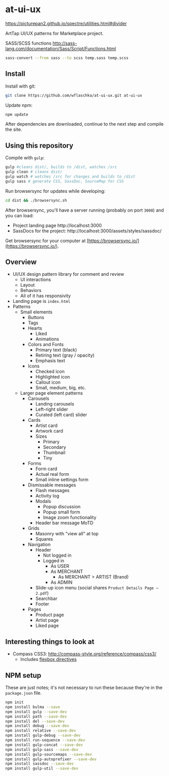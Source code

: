 # at-ui-ux

https://picturepan2.github.io/spectre/utilities.html#divider


ArtTap UI/UX patterns for Marketplace project.


SASS/SCSS functions
http://sass-lang.com/documentation/Sass/Script/Functions.html

```sh
sass-convert --from sass --to scss temp.sass temp.scss
```

## Install

Install with git:

```sh
git clone https://github.com/wflaschka/at-ui-ux.git at-ui-ux
```

Update npm:

```sh
npm update
```

After dependencies are downloaded, continue to the next step and compile the site.

## Using this repository

Compile with `gulp`:

```sh
gulp #cleans dist/, builds to /dist, watches /src
gulp clean # cleans dist/
gulp watch # watches /src for changes and builds to /dist
gulp sass # generate CSS, SassDoc, SourceMap for CSS
```


Run browsersync for updates while developing:
```sh
cd dist && ./browsersync.sh
```

After browsersync, you'll have a server running (probably on port `3000`) and you can load:

* Project landing page http://localhost:3000
* SassDocs for the project: http://localhost:3000/assets/styles/sassdoc/

Get browsersync for your computer at [https://browsersync.io/](https://browsersync.io/).


## Overview

* UI/UX design pattern library for comment and review
    * UI interactions
    * Layout
    * Behaviors
    * All of it has responsivity
* Landing page is `index.html`
* Patterns
    * Small elements
        * Buttons
        * Tags
        * Hearts 
            * Liked
            * Animations
        * Colors and Fonts
            * Primary text (black)
            * Retiring text (gray / opacity)
            * Emphasis text
        * Icons
            * Checked icon
            * Highlighted icon
            * Callout icon
            * Small, medium, big, etc.
    * Larger page element patterns
        * Carousels
            * Landing carousels
            * Left-right slider
            * Curated (left card) slider
        * Cards
            * Artist card
            * Artwork card
            * Sizes
                * Primary
                * Secondary
                * Thumbnail
                * Tiny
        * Forms
            * Form card
            * Actual real form
            * Small inline settings form
        * Dismissable messages
            * Flash messages
            * Activity log
            * Modals
                * Popup discussion
                * Popup small form
                * Image zoom functionality
            * Header bar message MoTD
        * Grids
            * Masonry with "view all" at top
            * Squares
        * Navigation
            * Header
                * Not logged in
                * Logged in
                    * As USER
                    * As MERCHANT
                        * As MERCHANT > ARTIST (Brand)
                    * As ADMIN
            * Slide-up icon menu (social shares `Product Details Page – 2.pdf`)
            * Searchbar
            * Footer
        * Pages
            * Product page
            * Artist page
            * Liked page

## Interesting things to look at

* Compass CSS3: http://compass-style.org/reference/compass/css3/
    * Includes <a href="http://compass-style.org/reference/compass/css3/flexbox/">flexbox directives</a>

## NPM setup

These are just notes; it's not necessary to run these because they're in the `package.json` file.

```sh
npm init
npm install bulma --save
npm install gulp --save-dev
npm install path --save-dev
npm install del --save-dev
npm install debug --save-dev
npm install relative --save-dev
npm install gulp-debug --save-dev
npm install run-sequence --save-dev
npm install gulp-concat --save-dev
npm install gulp-sass --save-dev
npm install gulp-sourcemaps --save-dev
npm install gulp-autoprefixer --save-dev
npm install sassdoc --save-dev
npm install gulp-util --save-dev
```



